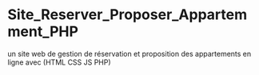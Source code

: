 # Site_Reserver_Proposer_Appartemment_PHP
un site web de gestion de réservation et proposition des appartements en ligne avec (HTML CSS JS PHP)
